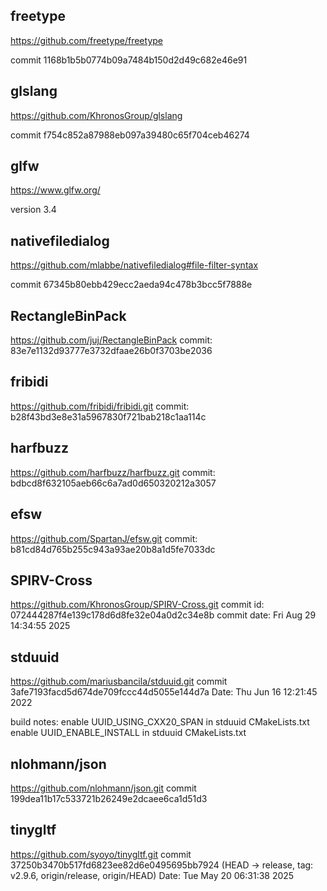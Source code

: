 ## freetype

https://github.com/freetype/freetype

commit 1168b1b5b0774b09a7484b150d2d49c682e46e91 


## glslang

https://github.com/KhronosGroup/glslang

commit f754c852a87988eb097a39480c65f704ceb46274 


## glfw

https://www.glfw.org/

version 3.4



## nativefiledialog 

https://github.com/mlabbe/nativefiledialog#file-filter-syntax

commit 67345b80ebb429ecc2aeda94c478b3bcc5f7888e





## RectangleBinPack

https://github.com/juj/RectangleBinPack
commit: 83e7e1132d93777e3732dfaae26b0f3703be2036

## fribidi

https://github.com/fribidi/fribidi.git
commit: b28f43bd3e8e31a5967830f721bab218c1aa114c

## harfbuzz

https://github.com/harfbuzz/harfbuzz.git
commit: bdbcd8f632105aeb66c6a7ad0d650320212a3057

## efsw

https://github.com/SpartanJ/efsw.git
commit: b81cd84d765b255c943a93ae20b8a1d5fe7033dc

## SPIRV-Cross

https://github.com/KhronosGroup/SPIRV-Cross.git
commit id: 072444287f4e139c178d6d8fe32e04a0d2c34e8b
commit date: Fri Aug 29 14:34:55 2025

## stduuid

https://github.com/mariusbancila/stduuid.git
commit 3afe7193facd5d674de709fccc44d5055e144d7a 
Date:   Thu Jun 16 12:21:45 2022 

build notes: 
enable UUID_USING_CXX20_SPAN in stduuid CMakeLists.txt
enable UUID_ENABLE_INSTALL in stduuid CMakeLists.txt

## nlohmann/json

https://github.com/nlohmann/json.git
commit 199dea11b17c533721b26249e2dcaee6ca1d51d3 

## tinygltf

https://github.com/syoyo/tinygltf.git
commit 37250b3470b517fd6823ee82d6e0495695bb7924 (HEAD -> release, tag: v2.9.6, origin/release, origin/HEAD)
Date:   Tue May 20 06:31:38 2025
